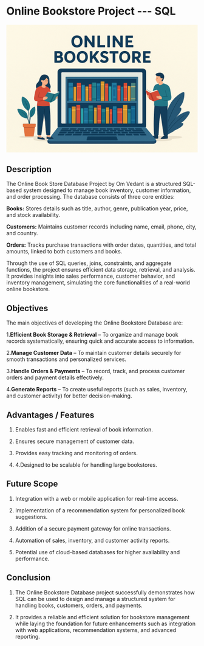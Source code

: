 # Online Bookstore Project --- SQL

![Company Logo](https://github.com/omvedant01-cloud/Online-Bookstore/blob/main/image.png)

## Description
The Online Book Store Database Project by Om Vedant is a structured SQL-based system designed to manage book inventory, customer information, and order processing. The database consists of three core entities: 

 **Books:** Stores details such as title, author, genre, publication year,
 price, and stock availability.

 **Customers:** Maintains customer records including name, email,
 phone, city, and country.
 
 **Orders:** Tracks purchase transactions with order dates, quantities,
 and total amounts, linked to both customers and books.
 
 Through the use of SQL queries, joins, constraints, and aggregate
 functions, the project ensures efficient data storage, retrieval, and
 analysis. It provides insights into sales performance, customer
 behavior, and inventory management, simulating the core
 functionalities of a real-world online bookstore.

 ## Objectives 
 The main objectives of developing the Online Bookstore Database are:
 
 1.**Efficient Book Storage & Retrieval** – To organize and manage book records systematically, ensuring quick and accurate access    to information.
 
 2.**Manage Customer Data** – To maintain customer details securely for smooth transactions and personalized services.
 
 3.**Handle Orders & Payments** – To record, track, and process customer orders and payment details effectively.
 
 4.**Generate Reports** – To create useful reports (such as sales, inventory, and customer activity) for better decision-making.

## Advantages / Features

 1. Enables fast and efficient retrieval of book information.
 
 2. Ensures secure management of customer data.
 
 3. Provides easy tracking and monitoring of orders.

 4.  4.Designed to be scalable for handling large bookstores.

## Future Scope
 
 1. Integration with a web or mobile application for real-time access.
 
 2. Implementation of a recommendation system for personalized book suggestions.
 
 3. Addition of a secure payment gateway for online
 transactions.
 
 4. Automation of sales, inventory, and customer activity
 reports.
 
 5. Potential use of cloud-based databases for higher
 availability and performance.

## Conclusion

 1. The Online Bookstore Database project successfully demonstrates how SQL can be used to design and manage a structured system for  handling books, customers, orders, and payments.
    
 2. It provides a reliable and efficient solution for bookstore management while laying the foundation for future enhancements such as integration with web applications, recommendation systems, and advanced reporting.











 
